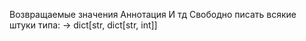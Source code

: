 Возвращаемые значения
Аннотация 
И тд
Свободно писать всякие штуки типа: 
-> dict[str, dict[str, int]]